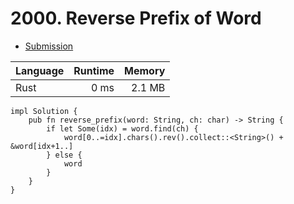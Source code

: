 # 2000. Reverse Prefix of Word
- [Submission](https://leetcode.com/submissions/detail/1246727532/)

| Language | Runtime | Memory |
| :-       |       -:|      -:|
| Rust | 0 ms | 2.1 MB |
```
impl Solution {
    pub fn reverse_prefix(word: String, ch: char) -> String {
        if let Some(idx) = word.find(ch) {
            word[0..=idx].chars().rev().collect::<String>() + &word[idx+1..]
        } else {
            word
        }
    }
}
```
